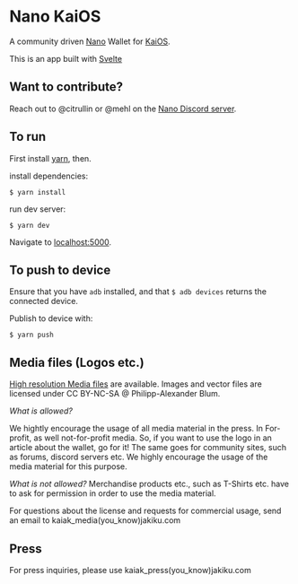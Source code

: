 # Nano KaiOS

A community driven [Nano](https://nano.org/) Wallet for [KaiOS](https://developer.kaiostech.com/).

This is an app built with  [Svelte](https://svelte.dev)

## Want to contribute?

Reach out to @citrullin or @mehl on the [Nano Discord server](https://chat.nano.org/).

## To run

First install [yarn](prerequisite), then.

install dependencies:

    $ yarn install
    
run dev server:

    $ yarn dev
    
Navigate to [localhost:5000](http://localhost:5000).


## To push to device

Ensure that you have `adb` installed, and that `$ adb devices` returns the connected device.

Publish to device with:

    $ yarn push

## Media files (Logos etc.)

[High resolution Media files](/media/) are available. 
Images and vector files are licensed under CC BY-NC-SA @ Philipp-Alexander Blum.

*What is allowed?*

We hightly encourage the usage of all media material in the press. In For-profit, as well not-for-profit media.
So, if you want to use the logo in an article about the wallet, go for it!
The same goes for community sites, such as forums, discord servers etc. 
We highly encourage the usage of the media material for this purpose.

*What is not allowed?*
Merchandise products etc., such as T-Shirts etc. have to ask for permission in order to use the media material.

For questions about the license and requests for commercial usage, send an email to kaiak_media(you_know)jakiku.com

## Press

For press inquiries, please use kaiak_press(you_know)jakiku.com
